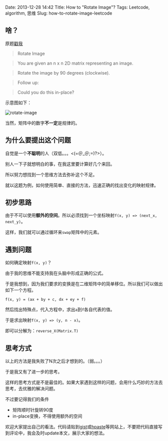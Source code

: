 Date: 2013-12-28 14:42
Title: How to "Rotate Image"?
Tags: Leetcode, algorithm, 思维
Slug: how-to-rotate-image-leetcode

## 啥？
原题[戳我][1]

> Rotate Image

> You are given an n x n 2D matrix representing an image.

> Rotate the image by 90 degrees (clockwise).

>Follow up:

>Could you do this in-place?

示意图如下：

![rotate-image][2]

当然，矩阵中的数字**不一定**是规律的。

## 为什么要提出这个问题

自觉是一个**不聪明**的人（双低。。。<(=＠_＠;=)?>）。

别人一下子就想明白的事，在我这里要计算好几个来回。

所以努力想找到一个思维方法去弥补这个不足。

就以这题为例，如何使用简单、直接的方法，迅速正确的找出变化的映射规律。

## 初步思路

由于不可以使用**额外的空间**。所以必须找到一个坐标映射``f(x, y) => (next_x, next_y)``。

这样，我们就可以通过循环来``swap``矩阵中的元素。

## 遇到问题

如何确定映射``f(x, y)``？

由于我的思维不能支持我在头脑中形成正确的公式。

于是我想到，因为我们要求的变换是在二维矩阵中的简单移位。所以我们可以做出如下一个方程。

``f(x, y) = (ax + by + c, dx + ey + f)``

然后找出特殊点，代入方程中，求出``a``到``f``各自代表的值。

于是求出映射``f(x, y) => (y, n - x)``。

即可以分解为：``reverse_X(Matrix.T)``

## 思考方式

以上的方法是我失败了N次之后才想到的。（弱。。。）

于是我又有了进一步的思考。

这样的思考方式是不是最佳的。如果大家遇到这样的问题，会用什么巧妙的方法去思考，去优雅的解决问题。

不过要记得我们的条件

* 矩阵顺时针旋转90度
* in-place变换，不得使用额外的空间

欢迎大家提出自己的看法。代码请贴到[gist][3]或[hpaste][4]等网站上，不要把代码直接写到评论中，我会及时update本文，展示大家的想法。

[1]: http://oj.leetcode.com/problems/rotate-image/
[2]: http://wizmann-tk-pic.u.qiniudn.com/blog-rotate-image-leetcode.png
[3]: https://gist.github.com/
[4]: http://lpaste.net/

